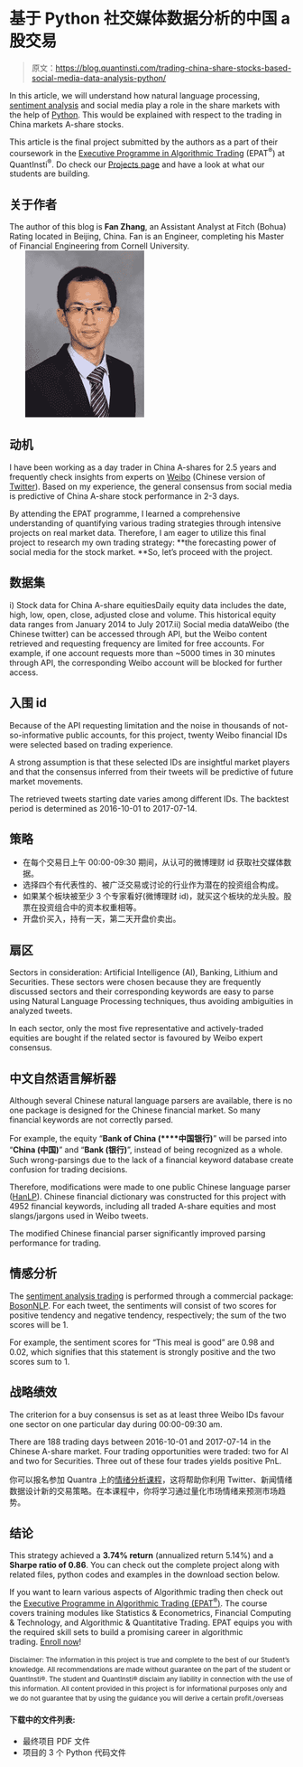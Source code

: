 # 基于 Python 社交媒体数据分析的中国 a 股交易

> 原文：<https://blog.quantinsti.com/trading-china-share-stocks-based-social-media-data-analysis-python/>

In this article, we will understand how natural language processing, [sentiment analysis](https://blog.quantinsti.com/tag/sentiment-trading/) and social media play a role in the share markets with the help of [Python](https://blog.quantinsti.com/tag/python-for-trading/). This would be explained with respect to the trading in China markets A-share stocks.

This article is the final project submitted by the authors as a part of their coursework in the [Executive Programme in Algorithmic Trading](https://www.quantinsti.com/epat) (EPAT<sup>®</sup>) at QuantInsti<sup>®</sup>. Do check our [Projects page](https://blog.quantinsti.com/tag/epat-trading-projects/) and have a look at what our students are building.

## **关于作者**

The author of this blog is **Fan Zhang**, an Assistant Analyst at Fitch (Bohua) Rating located in Beijing, China. Fan is an Engineer, completing his Master of Financial Engineering from Cornell University.
                                                     ![text](img/f57bc0e0d9a07834a9f3cbc586c9b958.png)

## **动机**

I have been working as a day trader in China A-shares for 2.5 years and frequently check insights from experts on [Weibo](https://www.weibo.com) (Chinese version of [Twitter](https://twitter.com/)). Based on my experience, the general consensus from social media is predictive of China A-share stock performance in 2-3 days.

By attending the EPAT programme, I learned a comprehensive understanding of quantifying various trading strategies through intensive projects on real market data. Therefore, I am eager to utilize this final project to research my own trading strategy: **the forecasting power of social media for the stock market. **So, let’s proceed with the project.

## **数据集**

i) Stock data for China A-share equitiesDaily equity data includes the date, high, low, open, close, adjusted close and volume. This historical equity data ranges from January 2014 to July 2017.ii) Social media dataWeibo (the Chinese twitter) can be accessed through API, but the Weibo content retrieved and requesting frequency are limited for free accounts. For example, if one account requests more than ~5000 times in 30 minutes through API, the corresponding Weibo account will be blocked for further access.

## **入围 id**

Because of the API requesting limitation and the noise in thousands of not-so-informative public accounts, for this project, twenty Weibo financial IDs were selected based on trading experience.

A strong assumption is that these selected IDs are insightful market players and that the consensus inferred from their tweets will be predictive of future market movements.

The retrieved tweets starting date varies among different IDs. The backtest period is determined as 2016-10-01 to 2017-07-14.

## **策略**

*   在每个交易日上午 00:00-09:30 期间，从认可的微博理财 id 获取社交媒体数据。
*   选择四个有代表性的、被广泛交易或讨论的行业作为潜在的投资组合构成。
*   如果某个板块被至少 3 个专家看好(微博理财 id)，就买这个板块的龙头股。股票在投资组合中的资本权重相等。
*   开盘价买入，持有一天，第二天开盘价卖出。

## **扇区**

Sectors in consideration: Artificial Intelligence (AI), Banking, Lithium and Securities. These sectors were chosen because they are frequently discussed sectors and their corresponding keywords are easy to parse using Natural Language Processing techniques, thus avoiding ambiguities in analyzed tweets.

In each sector, only the most five representative and actively-traded equities are bought if the related sector is favoured by Weibo expert consensus.

## **中文自然语言解析器**

Although several Chinese natural language parsers are available, there is no one package is designed for the Chinese financial market. So many financial keywords are not correctly parsed.

For example, the equity “**Bank of China (****中国银行)**” will be parsed into “**China (中国)**” and “**Bank (银行)**”, instead of being recognized as a whole. Such wrong-parsings due to the lack of a financial keyword database create confusion for trading decisions.

Therefore, modifications were made to one public Chinese language parser ([HanLP](http://hanlp.com/)). Chinese financial dictionary was constructed for this project with 4952 financial keywords, including all traded A-share equities and most slangs/jargons used in Weibo tweets.

The modified Chinese financial parser significantly improved parsing performance for trading.

## **情感分析**

The [sentiment analysis trading](https://quantra.quantinsti.com/course/sentiment-analysis-in-trading) is performed through a commercial package: [BosonNLP](https://bosonnlp.com/). For each tweet, the sentiments will consist of two scores for positive tendency and negative tendency, respectively; the sum of the two scores will be 1.

For example, the sentiment scores for “This meal is good” are 0.98 and 0.02, which signifies that this statement is strongly positive and the two scores sum to 1.

## **战略绩效**

The criterion for a buy consensus is set as at least three Weibo IDs favour one sector on one particular day during 00:00-09:30 am.

There are 188 trading days between 2016-10-01 and 2017-07-14 in the Chinese A-share market. Four trading opportunities were traded: two for AI and two for Securities. Three out of these four trades yields positive PnL. 

你可以报名参加 Quantra 上的[情绪分析课程](https://quantra.quantinsti.com/course/sentiment-analysis-in-trading)，这将帮助你利用 Twitter、新闻情绪数据设计新的交易策略。在本课程中，你将学习通过量化市场情绪来预测市场趋势。

## **结论**

This strategy achieved a **3.74% return** (annualized return 5.14%) and a **Sharpe ratio of 0.86**. You can check out the complete project along with related files, python codes and examples in the download section below.

If you want to learn various aspects of Algorithmic trading then check out the [Executive Programme in Algorithmic Trading (EPAT<sup>®</sup>)](https://www.quantinsti.com/epat/). The course covers training modules like Statistics & Econometrics, Financial Computing & Technology, and Algorithmic & Quantitative Trading. EPAT equips you with the required skill sets to build a promising career in algorithmic trading. [Enroll now](https://www.quantinsti.com/epat/)!

<small>Disclaimer: The information in this project is true and complete to the best of our Student’s knowledge. All recommendations are made without guarantee on the part of the student or QuantInsti®. The student and QuantInsti® disclaim any liability in connection with the use of this information. All content provided in this project is for informational purposes only and we do not guarantee that by using the guidance you will derive a certain profit./overseas</small>

#### **下载中的文件列表:**

*   最终项目 PDF 文件
*   项目的 3 个 Python 代码文件